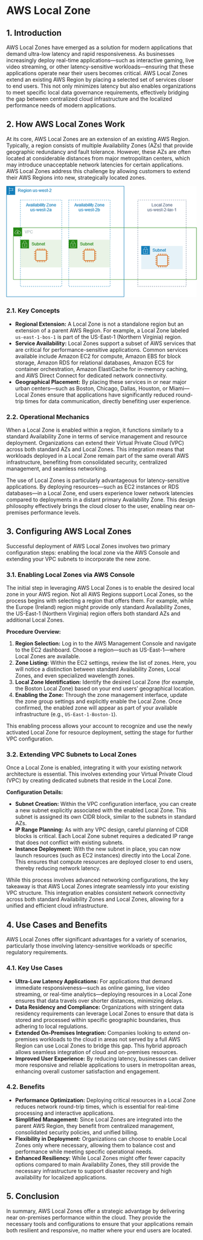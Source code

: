 # AWS Local Zone

## 1. Introduction

AWS Local Zones have emerged as a solution for modern applications that demand ultra-low latency and rapid responsiveness. As businesses increasingly deploy real-time applications—such as interactive gaming, live video streaming, or other latency-sensitive workloads—ensuring that these applications operate near their users becomes critical. AWS Local Zones extend an existing AWS Region by placing a selected set of services closer to end users. This not only minimizes latency but also enables organizations to meet specific local data governance requirements, effectively bridging the gap between centralized cloud infrastructure and the localized performance needs of modern applications.

## 2. How AWS Local Zones Work

At its core, AWS Local Zones are an extension of an existing AWS Region. Typically, a region consists of multiple Availability Zones (AZs) that provide geographic redundancy and fault tolerance. However, these AZs are often located at considerable distances from major metropolitan centers, which may introduce unacceptable network latencies for certain applications. AWS Local Zones address this challenge by allowing customers to extend their AWS Regions into new, strategically located zones.

![AWS Local Zones](./_assets/aws_local_zones.png)

### 2.1. Key Concepts

- **Regional Extension:** A Local Zone is not a standalone region but an extension of a parent AWS Region. For example, a Local Zone labeled `us-east-1-bos-1` is part of the US-East-1 (Northern Virginia) region.
- **Service Availability:** Local Zones support a subset of AWS services that are critical for performance-sensitive applications. Common services available include Amazon EC2 for compute, Amazon EBS for block storage, Amazon RDS for relational databases, Amazon ECS for container orchestration, Amazon ElastiCache for in-memory caching, and AWS Direct Connect for dedicated network connectivity.
- **Geographical Placement:** By placing these services in or near major urban centers—such as Boston, Chicago, Dallas, Houston, or Miami—Local Zones ensure that applications have significantly reduced round-trip times for data communication, directly benefiting user experience.

### 2.2. Operational Mechanics

When a Local Zone is enabled within a region, it functions similarly to a standard Availability Zone in terms of service management and resource deployment. Organizations can extend their Virtual Private Cloud (VPC) across both standard AZs and Local Zones. This integration means that workloads deployed in a Local Zone remain part of the same overall AWS infrastructure, benefiting from consolidated security, centralized management, and seamless networking.

The use of Local Zones is particularly advantageous for latency-sensitive applications. By deploying resources—such as EC2 instances or RDS databases—in a Local Zone, end users experience lower network latencies compared to deployments in a distant primary Availability Zone. This design philosophy effectively brings the cloud closer to the user, enabling near on-premises performance levels.

## 3. Configuring AWS Local Zones

Successful deployment of AWS Local Zones involves two primary configuration steps: enabling the local zone via the AWS Console and extending your VPC subnets to incorporate the new zone.

### 3.1. Enabling Local Zones via AWS Console

The initial step in leveraging AWS Local Zones is to enable the desired local zone in your AWS region. Not all AWS Regions support Local Zones, so the process begins with selecting a region that offers them. For example, while the Europe (Ireland) region might provide only standard Availability Zones, the US-East-1 (Northern Virginia) region offers both standard AZs and additional Local Zones.

**Procedure Overview:**

1. **Region Selection:** Log in to the AWS Management Console and navigate to the EC2 dashboard. Choose a region—such as US-East-1—where Local Zones are available.
2. **Zone Listing:** Within the EC2 settings, review the list of zones. Here, you will notice a distinction between standard Availability Zones, Local Zones, and even specialized wavelength zones.
3. **Local Zone Identification:** Identify the desired Local Zone (for example, the Boston Local Zone) based on your end users’ geographical location.
4. **Enabling the Zone:** Through the zone management interface, update the zone group settings and explicitly enable the Local Zone. Once confirmed, the enabled zone will appear as part of your available infrastructure (e.g., `US-East-1-Boston-1`).

This enabling process allows your account to recognize and use the newly activated Local Zone for resource deployment, setting the stage for further VPC configuration.

### 3.2. Extending VPC Subnets to Local Zones

Once a Local Zone is enabled, integrating it with your existing network architecture is essential. This involves extending your Virtual Private Cloud (VPC) by creating dedicated subnets that reside in the Local Zone.

**Configuration Details:**

- **Subnet Creation:** Within the VPC configuration interface, you can create a new subnet explicitly associated with the enabled Local Zone. This subnet is assigned its own CIDR block, similar to the subnets in standard AZs.
- **IP Range Planning:** As with any VPC design, careful planning of CIDR blocks is critical. Each Local Zone subnet requires a dedicated IP range that does not conflict with existing subnets.
- **Instance Deployment:** With the new subnet in place, you can now launch resources (such as EC2 instances) directly into the Local Zone. This ensures that compute resources are deployed closer to end users, thereby reducing network latency.

While this process involves advanced networking configurations, the key takeaway is that AWS Local Zones integrate seamlessly into your existing VPC structure. This integration enables consistent network connectivity across both standard Availability Zones and Local Zones, allowing for a unified and efficient cloud infrastructure.

## 4. Use Cases and Benefits

AWS Local Zones offer significant advantages for a variety of scenarios, particularly those involving latency-sensitive workloads or specific regulatory requirements.

### 4.1. Key Use Cases

- **Ultra-Low Latency Applications:** For applications that demand immediate responsiveness—such as online gaming, live video streaming, or real-time analytics—deploying resources in a Local Zone ensures that data travels over shorter distances, minimizing delays.
- **Data Residency and Compliance:** Organizations with stringent data residency requirements can leverage Local Zones to ensure that data is stored and processed within specific geographic boundaries, thus adhering to local regulations.
- **Extended On-Premises Integration:** Companies looking to extend on-premises workloads to the cloud in areas not served by a full AWS Region can use Local Zones to bridge this gap. This hybrid approach allows seamless integration of cloud and on-premises resources.
- **Improved User Experience:** By reducing latency, businesses can deliver more responsive and reliable applications to users in metropolitan areas, enhancing overall customer satisfaction and engagement.

### 4.2. Benefits

- **Performance Optimization:** Deploying critical resources in a Local Zone reduces network round-trip times, which is essential for real-time processing and interactive applications.
- **Simplified Management:** Since Local Zones are integrated into the parent AWS Region, they benefit from centralized management, consolidated security policies, and unified billing.
- **Flexibility in Deployment:** Organizations can choose to enable Local Zones only where necessary, allowing them to balance cost and performance while meeting specific operational needs.
- **Enhanced Resiliency:** While Local Zones might offer fewer capacity options compared to main Availability Zones, they still provide the necessary infrastructure to support disaster recovery and high availability for localized applications.

## 5. Conclusion

In summary, AWS Local Zones offer a strategic advantage by delivering near on-premises performance within the cloud. They provide the necessary tools and configurations to ensure that your applications remain both resilient and responsive, no matter where your end users are located.